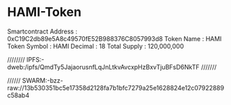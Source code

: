 # HAMI-Token
Smartcontract Address : 0xC19C2db89e5A8c49570fE52B988376C8057993d8
Token Name : HAMI
Token Symbol : HAMI
Decimal : 18
Total Supply : 120,000,000

////////
IPFS:-dweb:/ipfs/QmdTy5JajaorusnfLqJnLtkvAvcxpHzBxvTjuBFsD6NkTF
///////


//////
SWARM:-bzz-raw://13b530351bc5e17358d2128fa7b1bfc7279a25e1628824e12c07922889c58ab4
